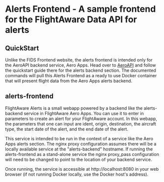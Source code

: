 # Alerts Frontend - A sample frontend for the FlightAware Data API for alerts

## QuickStart

Unlike the FIDS Frontend website, the alerts frontend is intended only for the AeroAPI backend service, Aero Apps. Head
over to [AeroAPI](https://github.com/flightaware/aeroapps) and follow the quickstart guide there for the alerts backend
section. The documented commands will pull this Alerts Frontend as a ready to use Docker container that will present
flight data from the Aero Apps alerts backend.

## alerts-frontend

FlightAware Alerts is a small webapp powered by a backend like the alerts-backend service in FlightAware Aero Apps.
You can use it to enter in parameters to create an alert for your FlightAware account. In this webapp, the parameters
that one can input are ident, origin, destination, the aircraft type, the start date of the alert, and the end date
of the alert.

This service is intended to be run in the context of a service like the Aero Apps alerts section. The nginx proxy
configuration assumes there will be a locally available service at the "alerts-backend" hostname. If running the
alerts-frontend as a stand-alone service the nginx proxy_pass configuration will need to be changed to point to the
location of your backend service.

Once running, the service is accessible at http://localhost:8080 in your web browser (if not running Docker locally, use
the Docker host's address).
